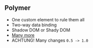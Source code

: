 ## Polymer

* One custom element to rule them all
* Two-way data binding
* Shadow DOM or Shady DOM
* [Many more](https://www.polymer-project.org/1.0/docs/)
* ACHTUNG! Many changes `0.5 -> 1.0`